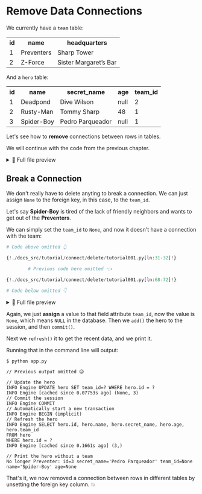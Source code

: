 # Remove Data Connections

We currently have a `team` table:

<table>
<tr>
<th>id</th><th>name</th><th>headquarters</th>
</tr>
<tr>
<td>1</td><td>Preventers</td><td>Sharp Tower</td>
</tr>
<tr>
<td>2</td><td>Z-Force</td><td>Sister Margaret’s Bar</td>
</tr>
</table>

And a `hero` table:

<table>
<tr>
<th>id</th><th>name</th><th>secret_name</th><th>age</th><th>team_id</th>
</tr>
<tr>
<td>1</td><td>Deadpond</td><td>Dive Wilson</td><td>null</td><td>2</td>
</tr>
<tr>
<td>2</td><td>Rusty-Man</td><td>Tommy Sharp</td><td>48</td><td>1</td>
</tr>
<tr>
<td>3</td><td>Spider-Boy</td><td>Pedro Parqueador</td><td>null</td><td>1</td>
</tr>
</table>

Let's see how to **remove** connections between rows in tables.

We will continue with the code from the previous chapter.

<details>
<summary>👀 Full file preview</summary>

```Python
{!./docs_src/tutorial/connect/update/tutorial001.py!}
```

</details>

## Break a Connection

We don't really have to delete anyting to break a connection. We can just assign `None` to the foreign key, in this case, to the `team_id`.

Let's say **Spider-Boy** is tired of the lack of friendly neighbors and wants to get out of the **Preventers**.

We can simply set the `team_id` to `None`, and now it doesn't have a connection with the team:

```Python hl_lines="8"
# Code above omitted 👆

{!./docs_src/tutorial/connect/delete/tutorial001.py[ln:31-32]!}
        
        # Previous code here omitted 👈

{!./docs_src/tutorial/connect/delete/tutorial001.py[ln:68-72]!}

# Code below omitted 👇
```

<details>
<summary>👀 Full file preview</summary>

```Python
{!./docs_src/tutorial/connect/delete/tutorial001.py!}
```

</details>

Again, we just **assign** a value to that field attribute `team_id`, now the value is `None`, which means `NULL` in the database. Then we `add()` the hero to the session, and then `commit()`.

Next we `refresh()` it to get the recent data, and we print it.

Running that in the command line will output:

<div class="termy">

```console
$ python app.py

// Previous output omitted 😉

// Update the hero
INFO Engine UPDATE hero SET team_id=? WHERE hero.id = ?
INFO Engine [cached since 0.07753s ago] (None, 3)
// Commit the session
INFO Engine COMMIT
// Automatically start a new transaction
INFO Engine BEGIN (implicit)
// Refresh the hero
INFO Engine SELECT hero.id, hero.name, hero.secret_name, hero.age, hero.team_id 
FROM hero 
WHERE hero.id = ?
INFO Engine [cached since 0.1661s ago] (3,)

// Print the hero without a team
No longer Preventer: id=3 secret_name='Pedro Parqueador' team_id=None name='Spider-Boy' age=None
```

</div>

That's it, we now removed a connection between rows in different tables by unsetting the foreign key column. 💥
